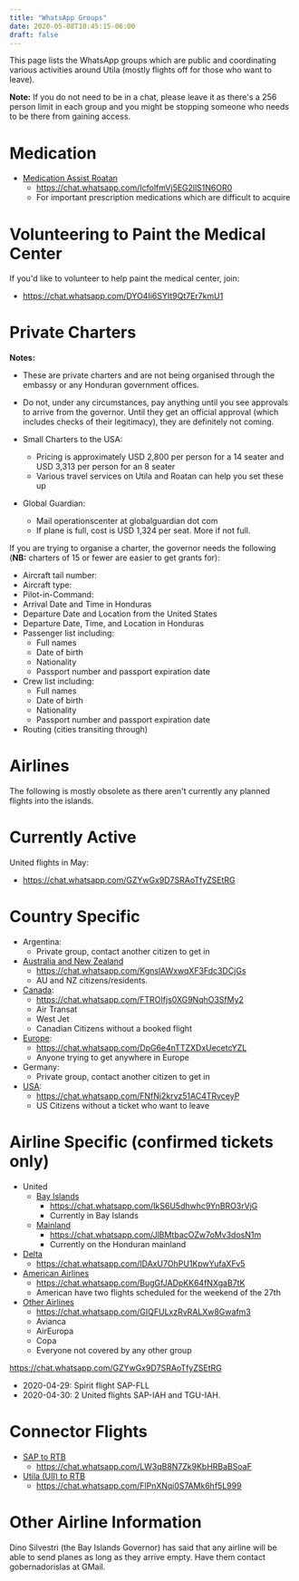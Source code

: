 ```yaml
---
title: "WhatsApp Groups"
date: 2020-05-08T10:45:15-06:00
draft: false
---
```


This page lists the WhatsApp groups which are public and coordinating various
activities around Utila (mostly flights off for those who want to leave).

**Note:** If you do not need to be in a chat, please leave it as there's a 256
person limit in each group and you might be stopping someone who needs to be
there from gaining access.

Medication
==========

* [Medication Assist Roatan](https://chat.whatsapp.com/IcfolfmVj5EG2llS1N6OR0)
  * https://chat.whatsapp.com/IcfolfmVj5EG2llS1N6OR0
  * For important prescription medications which are difficult to acquire

Volunteering to Paint the Medical Center
========================================

If you'd like to volunteer to help paint the medical center, join:
* https://chat.whatsapp.com/DYO4Ii6SYIt9Qt7Er7kmU1

Private Charters
================

**Notes:**
* These are private charters and are not being organised through the embassy or
  any Honduran government offices.
* Do not, under any circumstances, pay anything until you see approvals to
  arrive from the governor. Until they get an official approval (which includes
  checks of their legitimacy), they are definitely not coming.

* Small Charters to the USA:
  * Pricing is approximately USD 2,800 per person for a 14 seater and USD 3,313
    per person for an 8 seater
  * Various travel services on Utila and Roatan can help you set these up
* Global Guardian:
  * Mail operationscenter at globalguardian dot com
  * If plane is full, cost is USD 1,324 per seat. More if not full.

If you are trying to organise a charter, the governor needs the following
(**NB:** charters of 15 or fewer are easier to get grants for):
* Aircraft tail number:
* Aircraft type:
* Pilot-in-Command:
* Arrival Date and Time in Honduras
* Departure Date and Location from the United States
* Departure Date, Time, and Location in Honduras
* Passenger list including:
  * Full names
  * Date of birth
  * Nationality
  * Passport number and passport expiration date
* Crew list including:
  * Full names
  * Date of birth
  * Nationality
  * Passport number and passport expiration date
* Routing (cities transiting through)

Airlines
========

The following is mostly obsolete as there aren't currently any planned flights
into the islands.

Currently Active
================

United flights in May:
* https://chat.whatsapp.com/GZYwGx9D7SRAoTfyZSEtRG

Country Specific
================

* Argentina:
  * Private group, contact another citizen to get in
* [Australia and New Zealand](https://chat.whatsapp.com/KgnslAWxwqXF3Fdc3DCjGs)
  * https://chat.whatsapp.com/KgnslAWxwqXF3Fdc3DCjGs
  * AU and NZ citizens/residents.
* [Canada](https://chat.whatsapp.com/FTROIfjs0XG9NqhO3SfMy2):
  * https://chat.whatsapp.com/FTROIfjs0XG9NqhO3SfMy2
  * Air Transat
  * West Jet
  * Canadian Citizens without a booked flight
* [Europe](https://chat.whatsapp.com/DpG6e4nTTZXDxUecetcYZL):
  * https://chat.whatsapp.com/DpG6e4nTTZXDxUecetcYZL
  * Anyone trying to get anywhere in Europe
* Germany:
  * Private group, contact another citizen to get in
* [USA](https://chat.whatsapp.com/FNfNj2krvz51AC4TRvceyP):
  * https://chat.whatsapp.com/FNfNj2krvz51AC4TRvceyP
  * US Citizens without a ticket who want to leave

Airline Specific (confirmed tickets only)
=========================================

* United
  * [Bay Islands](https://chat.whatsapp.com/IkS6U5dhwhc9YnBRO3rVjG)
    * https://chat.whatsapp.com/IkS6U5dhwhc9YnBRO3rVjG
    * Currently in Bay Islands
  * [Mainland](https://chat.whatsapp.com/JlBMtbacOZw7oMv3dosN1m)
    * https://chat.whatsapp.com/JlBMtbacOZw7oMv3dosN1m
    * Currently on the Honduran mainland
* [Delta](https://chat.whatsapp.com/IDAxU7OhPU1KpwYufaXFv5)
  * https://chat.whatsapp.com/IDAxU7OhPU1KpwYufaXFv5
* [American Airlines](https://chat.whatsapp.com/BugGfJADpKK64fNXgaB7tK)
  * https://chat.whatsapp.com/BugGfJADpKK64fNXgaB7tK
  * American have two flights scheduled for the weekend of the 27th
* [Other Airlines](https://chat.whatsapp.com/GIQFULxzRvRALXw8Gwafm3)
  * https://chat.whatsapp.com/GIQFULxzRvRALXw8Gwafm3
  * Avianca
  * AirEuropa
  * Copa
  * Everyone not covered by any other group

https://chat.whatsapp.com/GZYwGx9D7SRAoTfyZSEtRG
* 2020-04-29: Spirit flight SAP-FLL 
* 2020-04-30: 2 United flights SAP-IAH and TGU-IAH.

Connector Flights
=================

* [SAP to RTB](https://chat.whatsapp.com/LW3qB8N7Zk9KbHRBaBSoaF)
  * https://chat.whatsapp.com/LW3qB8N7Zk9KbHRBaBSoaF
* [Utila (UII) to RTB](https://chat.whatsapp.com/FlPnXNqi0S7AMk6hf5L999)
  * https://chat.whatsapp.com/FlPnXNqi0S7AMk6hf5L999

Other Airline Information
=========================

Dino Silvestri (the Bay Islands Governor) has said that any airline will be
able to send planes as long as they arrive empty. Have them contact
gobernadorislas at GMail.

